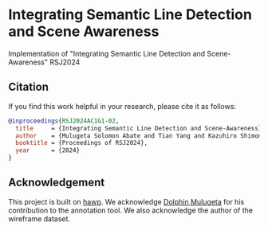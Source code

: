 # Integrating Semantic Line Detection and Scene Awareness
Implementation of  "Integrating Semantic Line Detection and Scene-Awareness" RSJ2024

## Citation 
If you find this work helpful in your research, please cite it as follows:

```bibtex
@inproceedings{RSJ2024AC1G1-02,
  title     = {Integrating Semantic Line Detection and Scene-Awareness},
  author    = {Mulugeta Solomon Abate and Tian Yang and Kazuhiro Shimonomura},
  booktitle = {Proceedings of RSJ2024},
  year      = {2024}
}
```

## Acknowledgement
This project is built on [hawp](https://github.com/cherubicXN/hawp). We acknowledge [Dolphin Mulugeta](https://dododoyo.github.io/) for his contribution to the annotation tool. We also acknowledge the author of the wireframe dataset.

